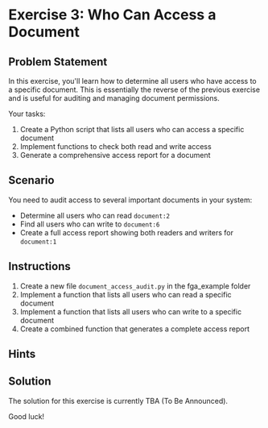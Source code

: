 # Exercise 3: Who Can Access a Document

## Problem Statement

In this exercise, you'll learn how to determine all users who have access to a specific document. This is essentially the reverse of the previous exercise and is useful for auditing and managing document permissions.

Your tasks:
1. Create a Python script that lists all users who can access a specific document
2. Implement functions to check both read and write access
3. Generate a comprehensive access report for a document

## Scenario

You need to audit access to several important documents in your system:
- Determine all users who can read `document:2`
- Find all users who can write to `document:6` 
- Create a full access report showing both readers and writers for `document:1`

## Instructions

1. Create a new file `document_access_audit.py` in the fga_example folder
2. Implement a function that lists all users who can read a specific document
3. Implement a function that lists all users who can write to a specific document
4. Create a combined function that generates a complete access report

## Hints

## Solution

The solution for this exercise is currently TBA (To Be Announced).

Good luck!